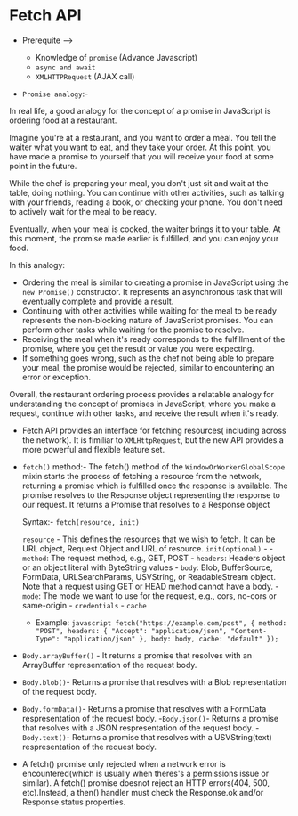 # Fetch API

- Prerequite -->

  - Knowledge of `promise` (Advance Javascript)
  - `async and await`
  - `XMLHTTPRequest` (AJAX call)

- `Promise analogy`:-

In real life, a good analogy for the concept of a promise in JavaScript is ordering food at a restaurant.

Imagine you're at a restaurant, and you want to order a meal. You tell the waiter what you want to eat, and they take your order. At this point, you have made a promise to yourself that you will receive your food at some point in the future.

While the chef is preparing your meal, you don't just sit and wait at the table, doing nothing. You can continue with other activities, such as talking with your friends, reading a book, or checking your phone. You don't need to actively wait for the meal to be ready.

Eventually, when your meal is cooked, the waiter brings it to your table. At this moment, the promise made earlier is fulfilled, and you can enjoy your food.

In this analogy:

- Ordering the meal is similar to creating a promise in JavaScript using the `new Promise()` constructor. It represents an asynchronous task that will eventually complete and provide a result.
- Continuing with other activities while waiting for the meal to be ready represents the non-blocking nature of JavaScript promises. You can perform other tasks while waiting for the promise to resolve.
- Receiving the meal when it's ready corresponds to the fulfillment of the promise, where you get the result or value you were expecting.
- If something goes wrong, such as the chef not being able to prepare your meal, the promise would be rejected, similar to encountering an error or exception.

Overall, the restaurant ordering process provides a relatable analogy for understanding the concept of promises in JavaScript, where you make a request, continue with other tasks, and receive the result when it's ready.

- Fetch API provides an interface for fetching resources( including across the network). It is fimiliar to `XMLHttpRequest`, but the new API provides a more powerful and flexible feature set.

- `fetch()` method:- The fetch() method of the `WindowOrWorkerGlobalScope` mixin starts the process of fetching a resource from the network, returning a promise which is fulfilled once the response is available. The promise resolves to the Response object representing the response to our request.
  It returns a Promise that resolves to a Response object
  
  Syntax:- `fetch(resource, init)`
  
  `resource` - This defines the resources that we wish to fetch. It can be URL object, Request Object and URL of resource.
  `init(optional)` - - `method`: The request method, e.g., GET, POST - `headers`: Headers object or an object literal with ByteString values - `body`: Blob, BufferSource, FormData, URLSearchParams, USVString, or ReadableStream object. Note that a request using GET or HEAD method cannot have a body. - `mode`: The mode we want to use for the request, e.g., cors, no-cors or same-origin - `credentials` - `cache`

  - Example:
  `javascript
    fetch("https://example.com/post", {
        method: "POST",
        headers: {
            "Accept": "application/json",
            "Content-Type": "application/json"
        },
        body: body,
        cache: "default"
    });
    `
- `Body.arrayBuffer()` - It returns a promise that resolves with an ArrayBuffer representation of the request body.
- `Body.blob()`- Returns a promise that resolves with a Blob representation of the request body.
- `Body.formData()`- Returns a promise that resolves with a FormData respresentation of the request body. -`Body.json()`- Returns a promise that resolves with a JSON respresentation of the request body. -`Body.text()`- Returns a promise that resolves with a USVString(text) respresentation of the request body.

- A fetch() promise only rejected when a network error is encountered(which is usually when theres's a permissions issue or similar). A fetch() promise doesnot reject an HTTP errors(404, 500, etc).Instead, a then() handler must check the Response.ok and/or Response.status properties.
